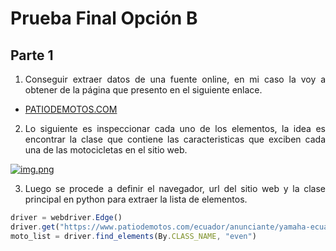 # Prueba Final Opción B

## Parte 1

1. <p align="justify">Conseguir extraer datos de una fuente online, en mi caso la voy a obtener de la página que presento en el siguiente enlace.


* [PATIODEMOTOS.COM](https://www.patiodemotos.com/ecuador/top/nuevas)

2. <p align="justify">Lo siguiente es inspeccionar cada uno de los elementos, la idea es encontrar la clase que contiene las caracteristicas que exciben cada una de las motocicletas en el sitio web.

[![img.png](https://i.postimg.cc/s2fhKvqh/img.png)](https://postimg.cc/hXwvtPSD)

3. <p align="justify">Luego se procede a definir el navegador, url del sitio web y la clase principal en python para extraer la lista de elementos.

```javascript
driver = webdriver.Edge()
driver.get("https://www.patiodemotos.com/ecuador/anunciante/yamaha-ecuador")
moto_list = driver.find_elements(By.CLASS_NAME, "even")
```